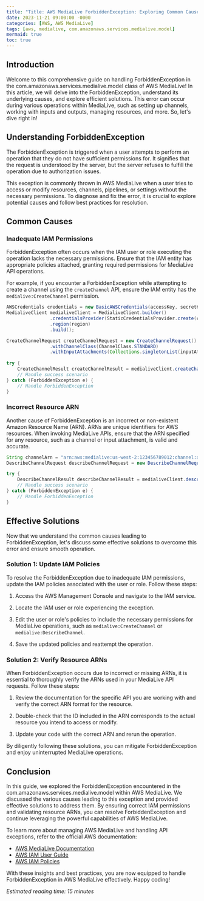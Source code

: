 ```yaml
---
title: "Title: AWS MediaLive ForbiddenException: Exploring Common Causes and Effective Solutions"
date: 2023-11-21 09:00:00 -0000
categories: [AWS, AWS MediaLive]
tags: [aws, medialive, com.amazonaws.services.medialive.model]
mermaid: true
toc: true
---
```



## Introduction

Welcome to this comprehensive guide on handling ForbiddenException in the com.amazonaws.services.medialive.model class of AWS MediaLive! In this article, we will delve into the ForbiddenException, understand its underlying causes, and explore efficient solutions. This error can occur during various operations within MediaLive, such as setting up channels, working with inputs and outputs, managing resources, and more. So, let's dive right in!

## Understanding ForbiddenException

The ForbiddenException is triggered when a user attempts to perform an operation that they do not have sufficient permissions for. It signifies that the request is understood by the server, but the server refuses to fulfill the operation due to authorization issues.

This exception is commonly thrown in AWS MediaLive when a user tries to access or modify resources, channels, pipelines, or settings without the necessary permissions. To diagnose and fix the error, it is crucial to explore potential causes and follow best practices for resolution.

## Common Causes

### Inadequate IAM Permissions

ForbiddenException often occurs when the IAM user or role executing the operation lacks the necessary permissions. Ensure that the IAM entity has appropriate policies attached, granting required permissions for MediaLive API operations. 

For example, if you encounter a ForbiddenException while attempting to create a channel using the `createChannel` API, ensure the IAM entity has the `medialive:CreateChannel` permission.

```java
AWSCredentials credentials = new BasicAWSCredentials(accessKey, secretKey);
MedialiveClient medialiveClient = MedialiveClient.builder()
                .credentialsProvider(StaticCredentialsProvider.create(credentials))
                .region(region)
                .build();

CreateChannelRequest createChannelRequest = new CreateChannelRequest()
                .withChannelClass(ChannelClass.STANDARD)
                .withInputAttachments(Collections.singletonList(inputAttachment));
                
try {
    CreateChannelResult createChannelResult = medialiveClient.createChannel(createChannelRequest);
    // Handle success scenario
} catch (ForbiddenException e) {
    // Handle ForbiddenException
}
```

### Incorrect Resource ARN

Another cause of ForbiddenException is an incorrect or non-existent Amazon Resource Name (ARN). ARNs are unique identifiers for AWS resources. When invoking MediaLive APIs, ensure that the ARN specified for any resource, such as a channel or input attachment, is valid and accurate.

```java
String channelArn = "arn:aws:medialive:us-west-2:123456789012:channel:abcdefgh12345678";
DescribeChannelRequest describeChannelRequest = new DescribeChannelRequest().withChannelId(channelArn);

try {
    DescribeChannelResult describeChannelResult = medialiveClient.describeChannel(describeChannelRequest);
    // Handle success scenario
} catch (ForbiddenException e) {
    // Handle ForbiddenException
}
```

## Effective Solutions

Now that we understand the common causes leading to ForbiddenException, let's discuss some effective solutions to overcome this error and ensure smooth operation.

### Solution 1: Update IAM Policies

To resolve the ForbiddenException due to inadequate IAM permissions, update the IAM policies associated with the user or role. Follow these steps:

1. Access the AWS Management Console and navigate to the IAM service.

2. Locate the IAM user or role experiencing the exception.

3. Edit the user or role's policies to include the necessary permissions for MediaLive operations, such as `medialive:CreateChannel` or `medialive:DescribeChannel`.

4. Save the updated policies and reattempt the operation.

### Solution 2: Verify Resource ARNs

When ForbiddenException occurs due to incorrect or missing ARNs, it is essential to thoroughly verify the ARNs used in your MediaLive API requests. Follow these steps:

1. Review the documentation for the specific API you are working with and verify the correct ARN format for the resource.

2. Double-check that the ID included in the ARN corresponds to the actual resource you intend to access or modify.

3. Update your code with the correct ARN and rerun the operation.

By diligently following these solutions, you can mitigate ForbiddenException and enjoy uninterrupted MediaLive operations.

## Conclusion

In this guide, we explored the ForbiddenException encountered in the com.amazonaws.services.medialive.model within AWS MediaLive. We discussed the various causes leading to this exception and provided effective solutions to address them. By ensuring correct IAM permissions and validating resource ARNs, you can resolve ForbiddenException and continue leveraging the powerful capabilities of AWS MediaLive.

To learn more about managing AWS MediaLive and handling API exceptions, refer to the official AWS documentation:

- [AWS MediaLive Documentation](https://docs.aws.amazon.com/medialive)
- [AWS IAM User Guide](https://docs.aws.amazon.com/IAM/latest/UserGuide)
- [AWS IAM Policies](https://docs.aws.amazon.com/IAM/latest/UserGuide/access_policies.html)

With these insights and best practices, you are now equipped to handle ForbiddenException in AWS MediaLive effectively. Happy coding!

*Estimated reading time: 15 minutes*